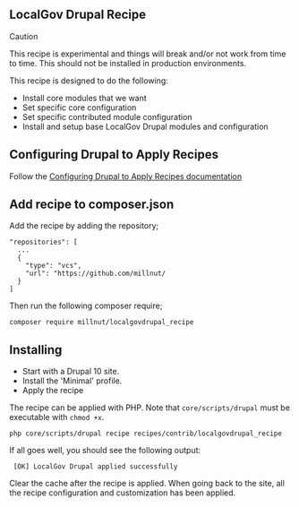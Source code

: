 ## LocalGov Drupal Recipe

> [!CAUTION]
> This recipe is experimental and things will break and/or not work from time to time. This should not be installed in production environments.

This recipe is designed to do the following:

- Install core modules that we want
- Set specific core configuration
- Set specific contributed module configuration
- Install and setup base LocalGov Drupal modules and configuration

## Configuring Drupal to Apply Recipes

Follow the [Configuring Drupal to Apply Recipes documentation ](https://git.drupalcode.org/project/distributions_recipes/-/blob/1.0.x/docs/getting_started.md#getting-started-configuring-drupal-to-apply-recipes)

## Add recipe to composer.json

Add the recipe by adding the repository;

```
"repositories": [
  ...
  {
    "type": "vcs",
    "url": "https://github.com/millnut/
  }
]
```

Then run the following composer require;

```shell
composer require millnut/localgovdrupal_recipe
```

## Installing

- Start with a Drupal 10 site.
- Install the 'Minimal' profile.
- Apply the recipe

The recipe can be applied with PHP. Note that `core/scripts/drupal` must be
executable with `chmod +x`.

```shell
php core/scripts/drupal recipe recipes/contrib/localgovdrupal_recipe
```

If all goes well, you should see the following output:

```shell
 [OK] LocalGov Drupal applied successfully
```

Clear the cache after the recipe is applied. When going back to the site,
all the recipe configuration and customization has been applied.
